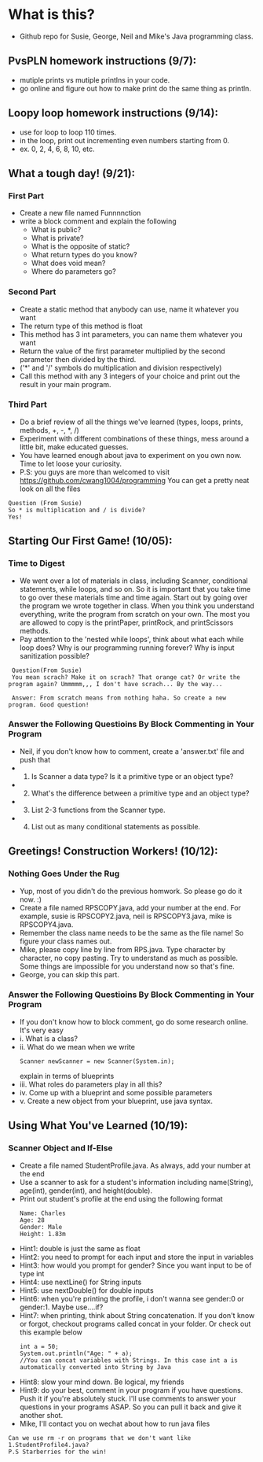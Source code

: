 # What is this?
 - Github repo for Susie, George, Neil and Mike's Java programming class.

## PvsPLN homework instructions (9/7):
 - mutiple prints vs mutiple printlns in your code.
 - go online and figure out how to make print do the same thing as println.

## Loopy loop homework instructions (9/14):
 - use for loop to loop 110 times.
 - in the loop, print out incrementing even numbers starting from 0.
 - ex. 0, 2, 4, 6, 8, 10, etc.

## What a tough day! (9/21):
### First Part
 - Create a new file named Funnnnction
 - write a block comment and explain the following
 	- What is public?
 	- What is private?
 	- What is the opposite of static?
 	- What return types do you know? 
 	- What does void mean?
 	- Where do parameters go?

### Second Part
 - Create a static method that anybody can use, name it whatever you want
 - The return type of this method is float
 - This method has 3 int parameters, you can name them whatever you want
 - Return the value of the first parameter multiplied by the second parameter then divided by the third. 
 - ('\*' and '/' symbols do multiplication and division respectively)
 - Call this method with any 3 integers of your choice and print out the result in your main program.
 
### Third Part
 - Do a brief review of all the things we've learned (types, loops, prints, methods, +, -, *, /)
 - Experiment with different combinations of these things, mess around a little bit, make educated guesses.
 - You have learned enough about java to experiment on you own now. Time to let loose your curiosity.
 - P.S: you guys are more than welcomed to visit https://github.com/cwang1004/programming You can get a pretty neat look on all the     files 
```
Question (From Susie)
So * is multiplication and / is divide?
Yes!
```

## Starting Our First Game! (10/05):
### Time to Digest
 - We went over a lot of materials in class, including Scanner, conditional statements, while loops, and so on. So it is important that you take time to go over these materials time and time again. Start out by going over the program we wrote together in class. When you think you understand everything, write the program from scratch on your own. The most you are allowed to copy is the printPaper, printRock, and printScissors methods.
 - Pay attention to the 'nested while loops', think about what each while loop does? Why is our programming running forever? Why is input sanitization possible?
```
 Question(From Susie)
 You mean scrach? Make it on scrach? That orange cat? Or write the program again? Ummmmm,,, I don't have scrach... By the way...
 
 Answer: From scratch means from nothing haha. So create a new program. Good question!
```

### Answer the Following Questioins By Block Commenting in Your Program
- Neil, if you don't know how to comment, create a 'answer.txt' file and push that
- 1. Is Scanner a data type? Is it a primitive type or an object type?
- 2. What's the difference between a primitive type and an object type?
- 3. List 2-3 functions from the Scanner type.
- 4. List out as many conditional statements as possible.

## Greetings! Construction Workers! (10/12):
### Nothing Goes Under the Rug
- Yup, most of you didn't do the previous homwork. So please go do it now. :)
- Create a file named RPSCOPY.java, add your number at the end. For example, susie is RPSCOPY2.java, neil is RPSCOPY3.java, mike is RPSCOPY4.java.
- Remember the class name needs to be the same as the file name! So figure your class names out.
- Mike, please copy line by line from RPS.java. Type character by character, no copy pasting. Try to understand as much as possible. Some things are impossible for you understand now so that's fine.
- George, you can skip this part.

### Answer the Following Questioins By Block Commenting in Your Program
- If you don't know how to block comment, go do some research online. It's very easy
- i. What is a class?
- ii. What do we mean when we write
	```
	Scanner newScanner = new Scanner(System.in); 
	```
	explain in terms of blueprints
- iii. What roles do parameters play in all this?
- iv. Come up with a blueprint and some possible parameters
- v. Create a new object from your blueprint, use java syntax.

## Using What You've Learned (10/19):
### Scanner Object and If-Else
- Create a file named StudentProfile.java. As always, add your number at the end
- Use a scanner to ask for a student's information including name(String), age(int), gender(int), and height(double).
- Print out student's profile at the end using the following format
	```
	Name: Charles
	Age: 28
	Gender: Male
	Height: 1.83m
	```
- Hint1: double is just the same as float
- Hint2: you need to prompt for each input and store the input in variables
- Hint3: how would you prompt for gender? Since you want input to be of type int
- Hint4: use nextLine() for String inputs
- Hint5: use nextDouble() for double inputs
- Hint6: when you're printing the profile, i don't wanna see gender:0 or gender:1. Maybe use....if?
- Hint7: when printing, think about String concatenation. If you don't know or forgot, checkout programs called concat in your folder. Or check out this example below
	```
	int a = 50;
	System.out.println("Age: " + a);
	//You can concat variables with Strings. In this case int a is automatically converted into String by Java
	```
- Hint8: slow your mind down. Be logical, my friends
- Hint9: do your best, comment in your program if you have questions. Push it if you're absolutely stuck. I'll use comments to answer your questions in your programs ASAP. So you can pull it back and give it another shot.
- Mike, I'll contact you on wechat about how to run java files

```
Can we use rm -r on programs that we don't want like 1.StudentProfile4.java?
P.S Starberries for the win!
```